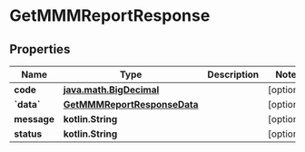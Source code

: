 
# GetMMMReportResponse

## Properties
Name | Type | Description | Notes
------------ | ------------- | ------------- | -------------
**code** | [**java.math.BigDecimal**](java.math.BigDecimal.md) |  |  [optional]
**&#x60;data&#x60;** | [**GetMMMReportResponseData**](GetMMMReportResponseData.md) |  |  [optional]
**message** | **kotlin.String** |  |  [optional]
**status** | **kotlin.String** |  |  [optional]



